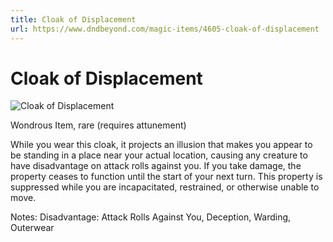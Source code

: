 ```yaml
---
title: Cloak of Displacement
url: https://www.dndbeyond.com/magic-items/4605-cloak-of-displacement
---
```


# Cloak of Displacement

![Cloak of Displacement](cloak-of-displacement.png)

Wondrous Item, rare (requires attunement)

While you wear this cloak, it projects an illusion that makes you appear to be standing in a place near your actual location, causing any creature to have disadvantage on attack rolls against you. If you take damage, the property ceases to function until the start of your next turn. This property is suppressed while you are incapacitated, restrained, or otherwise unable to move.

Notes: Disadvantage: Attack Rolls Against You, Deception, Warding, Outerwear